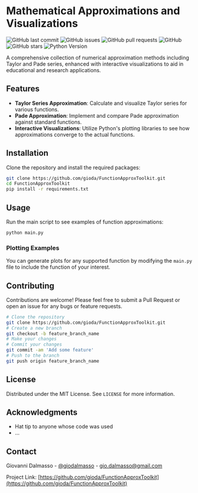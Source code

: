 # Mathematical Approximations and Visualizations

![GitHub last commit](https://img.shields.io/github/last-commit/gioda/FunctionApproxToolkit)
![GitHub issues](https://img.shields.io/github/issues-raw/gioda/FunctionApproxToolkit)
![GitHub pull requests](https://img.shields.io/github/issues-pr/gioda/FunctionApproxToolkit)
![GitHub](https://img.shields.io/github/license/gioda/FunctionApproxToolkit)
![GitHub stars](https://img.shields.io/github/stars/gioda/FunctionApproxToolkit?style=social)
![Python Version](https://img.shields.io/badge/python-3.8+-blue.svg)

A comprehensive collection of numerical approximation methods including Taylor and Pade series, enhanced with interactive visualizations to aid in educational and research applications.

## Features

- **Taylor Series Approximation**: Calculate and visualize Taylor series for various functions.
- **Pade Approximation**: Implement and compare Pade approximation against standard functions.
- **Interactive Visualizations**: Utilize Python's plotting libraries to see how approximations converge to the actual functions.

## Installation

Clone the repository and install the required packages:

```bash
git clone https://github.com/gioda/FunctionApproxToolkit.git
cd FunctionApproxToolkit
pip install -r requirements.txt
```

## Usage

Run the main script to see examples of function approximations:

```bash
python main.py
```

### Plotting Examples

You can generate plots for any supported function by modifying the `main.py` file to include the function of your interest.

## Contributing

Contributions are welcome! Please feel free to submit a Pull Request or open an issue for any bugs or feature requests.

```bash
# Clone the repository
git clone https://github.com/gioda/FunctionApproxToolkit.git
# Create a new branch
git checkout -b feature_branch_name
# Make your changes
# Commit your changes
git commit -am 'Add some feature'
# Push to the branch
git push origin feature_branch_name
```

## License

Distributed under the MIT License. See `LICENSE` for more information.

## Acknowledgments

- Hat tip to anyone whose code was used
- ...

## Contact

Giovanni Dalmasso - [@giodalmasso](https://twitter.com/giodalmasso) - gio.dalmasso@gmail.com


Project Link: [https://github.com/gioda/FunctionApproxToolkit](https://github.com/gioda/FunctionApproxToolkit)

